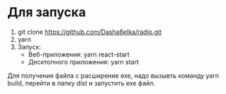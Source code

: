 # Для запуска

1. git clone https://github.com/Dasha6elka/radio.git
2. yarn
3. Запуск:
    * Веб-приложения: yarn react-start
    * Десктопного приложения: yarn start

Для получения файла с расширение exe, надо вызывть команду yarn build, перейти в папку dist и запустить exe файл.